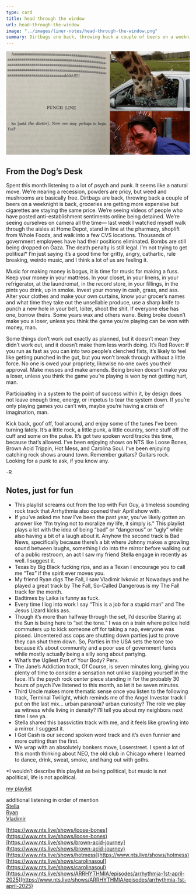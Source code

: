 ```yaml
---
type: card
title: head through the window
url: head-through-the-window
image: "../images/liner-notes/head-through-the-window.png"
summary: Dirtbags are back, throwing back a couple of beers on a weeknight is back, groceries are getting more expensive but cigarettes are staying the same price.
---
```


![](../images/liner-notes/head-through-the-window.png)

## From the Dog’s Desk

Spent this month listening to a lot of psych and punk. It seems like a natural move. We’re nearing a recession, powders are pricy, but weed and mushrooms are basically free. Dirtbags are back, throwing back a couple of beers on a weeknight is back, groceries are getting more expensive but cigarettes are staying the same price. We’re seeing videos of people who have posted anti-establishment sentiments online being detained. We’re seeing ourselves on camera all the time— last week I watched myself walk through the aisles at Home Depot, stand in line at the pharmacy, shoplift from Whole Foods, and walk into a few CVS locations. Thousands of government employees have had their positions eliminated. Bombs are still being dropped on Gaza. The death penalty is still legal. I’m not trying to get political* I’m just saying it’s a good time for gritty, angry, cathartic, rule breaking, weirdo music, and I think a lot of us are feeling it.

Music for making money is bogus, it is time for music for making a fuss. Keep your money in your mattress. In your closet, in your linens, in your refrigerator, at the laundromat, in the record store, in your fillings, in the pints you drink, up in smoke. Invest your money in cash, grass, and ass. Alter your clothes and make your own curtains, know your grocer’s names and what time they take out the unsellable produce, use a sharp knife to punch a new hole in your belt, loiter, shoot the shit. If everyone else has one, borrow theirs. Some years wax and others wane. Being broke doesn’t make you a loser, unless you think the game you’re playing can be won with money, man.

Some things don’t work out exactly as planned, but it doesn’t mean they didn’t work out, and it doesn’t make them less worth doing. It’s Red Rover: If you run as fast as you can into two people’s clenched fists, it’s likely to feel like getting punched in the gut, but you won’t break through without a little force. No one is owed your propriety, likewise no one owes you their approval. Make messes and make amends. Being broken doesn’t make you a loser, unless you think the game you’re playing is won by not getting hurt, man.

Participating in a system to the point of success within it, by design does not leave enough time, energy, or impetus to tear the system down. If you’re only playing games you can’t win, maybe you’re having a crisis of imagination, man.

Kick back, goof off, fool around, and enjoy some of the tunes I’ve been turning lately. It’s a little rock, a little punk, a little country, some stuff off the cuff and some on the pulse. It’s got two spoken word tracks this time, because that’s allowed. I’ve been enjoying shows on NTS like Loose Bones, Brown Acid Trippin, Hot Mess, and Carolina Soul. I’ve been enjoying catching rock shows around town. Remember guitars? Guitars rock. Looking for a punk to ask, if you know any.

-R

## Notes, just for fun

- This playlist screams out from the top with Fun Guy, a timeless sounding rock track that Arrhythmia also opened their April show with.
- If you’ve asked me how I’ve been the past year, you’ve likely gotten an answer like “I’m trying not to moralize my life, it simply is.” This playlist plays a lot with the idea of being “bad” or “dangerous” or “ugly” while also having a bit of a laugh about it. Anyhow the second track is Bad News, specifically because there’s a bit where Johnny makes a growling sound between laughs, something I do into the mirror before walking out of a public restroom, an act I saw my friend Stella engage in recently as well. I suggest it.
- Texas by Big Black fucking rips, and as a Texan I encourage you to call me “Tex” if the spirit ever moves you.
- My friend Ryan digs The Fall, I saw Vladimir Ivkovic at Nowadays and he played a great track by The Fall, So-Called Dangerous is my The Fall track for the month.
- Badtimes by Laika is funny as fuck.
- Every time I log into work I say “This is a job for a stupid man” and The Jesus Lizard kicks ass.
- Though it’s more than halfway through the set, I’d describe Staring at the Sun is being here to “set the tone.” I was on a train where police held commuters up to kick someone off for taking a nap, everyone was pissed. Uncentered ass cops are shutting down parties just to prove they can shut them down. So, Parties in the USA sets the tone too because it’s about community and a poor use of government funds while mostly actually being a silly song about partying.
- What’s the Ugliest Part of Your Body? Perv.
- The Jane’s Addiction track, Of Course, is seven minutes long, giving you plenty of time to consider a sensation not unlike slapping yourself in the face. It’s the psych rock center piece standing in for the probably 30 hours of psych I’ve listened to this month, so let it be seven minutes.
- Third Uncle makes more thematic sense once you listen to the following track, Terminal Twilight, which reminds me of the Angel Investor track I put on the last mix… urban paranoia? urban curiosity? The role we play as witness while living in density? I’ll tell you about my neighbors next time I see ya.
- Stella shared this bassvictim track with me, and it feels like growling into a mirror. I suggest it.
- I Got Cash is our second spoken word track and it’s even funnier and more cutting than the first.
- We wrap with an absolutely bonkers move, Loserstreet. I spent a lot of this month thinking about NEO, the old club in Chicago where I learned to dance, drink, sweat, smoke, and hang out with goths.

*I wouldn’t describe this playlist as being political, but music is not apolitical, life is not apolitical.

[my playlist](https://www.mixcloud.com/recumbentdog/head-through-the-window/)

additional listening in order of mention  
[Stella](https://on.soundcloud.com/Y7vcpTtAfuGbwKXb8)  
[Ryan](https://on.soundcloud.com/t8q3m8eo4dw219Un9)  
[Vladimir](https://on.soundcloud.com/mKzkB8T35r5RrCgLA)

[https://www.nts.live/shows/loose-bones](https://www.nts.live/shows/loose-bones)  
[https://www.nts.live/shows/brown-acid-journey](https://www.nts.live/shows/brown-acid-journey)  
[https://www.nts.live/shows/hotmess](https://www.nts.live/shows/hotmess)  
[https://www.nts.live/shows/carolinasoul](https://www.nts.live/shows/carolinasoul)  
[https://www.nts.live/shows/ARRHYTHMIA/episodes/arrhythmia-1st-april-2025](https://www.nts.live/shows/ARRHYTHMIA/episodes/arrhythmia-1st-april-2025)